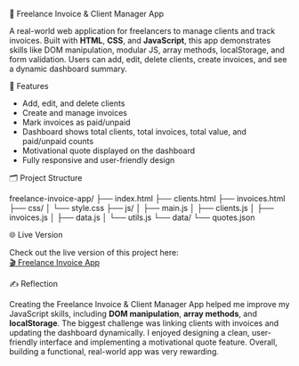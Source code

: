 💼 Freelance Invoice & Client Manager App

A real-world web application for freelancers to manage clients and track invoices. Built with **HTML**, **CSS**, and **JavaScript**, this app demonstrates skills like DOM manipulation, modular JS, array methods, localStorage, and form validation. Users can add, edit, delete clients, create invoices, and see a dynamic dashboard summary.

🚀 Features

- Add, edit, and delete clients
- Create and manage invoices
- Mark invoices as paid/unpaid
- Dashboard shows total clients, total invoices, total value, and paid/unpaid counts
- Motivational quote displayed on the dashboard
- Fully responsive and user-friendly design

🗂 Project Structure

freelance-invoice-app/
├── index.html
├── clients.html
├── invoices.html
├── css/
│   └── style.css
├── js/
│   ├── main.js
│   ├── clients.js
│   ├── invoices.js
│   ├── data.js
│   └── utils.js
└── data/
    └── quotes.json

🌐 Live Version

Check out the live version of this project here:  
[🎬 Freelance Invoice App](https://marwa2050-hub.github.io/freelance-invoice-app/)

✍️ Reflection

Creating the Freelance Invoice & Client Manager App helped me improve my JavaScript skills, including **DOM manipulation**, **array methods**, and **localStorage**. The biggest challenge was linking clients with invoices and updating the dashboard dynamically. I enjoyed designing a clean, user-friendly interface and implementing a motivational quote feature. Overall, building a functional, real-world app was very rewarding.